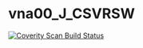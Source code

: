 # vna00_J_CSVRSW
<a href="https://scan.coverity.com/projects/wendyzhang1121-vna00_j_csvrsw">
  <img alt="Coverity Scan Build Status"
       src="https://scan.coverity.com/projects/9624/badge.svg"/>
</a>
